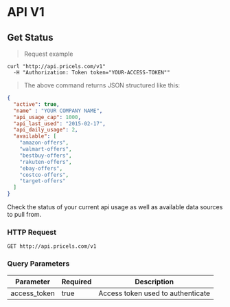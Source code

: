 # API V1

## Get Status

> Request example

```shell
curl "http://api.pricels.com/v1"
  -H "Authorization: Token token="YOUR-ACCESS-TOKEN""
```

> The above command returns JSON structured like this:

```json
{
  "active": true,
  "name" : "YOUR COMPANY NAME",
  "api_usage_cap": 1000,
  "api_last_used": "2015-02-17",
  "api_daily_usage": 2,
  "available": [
    "amazon-offers",
    "walmart-offers",
    "bestbuy-offers",
    "rakuten-offers",
    "ebay-offers",
    "costco-offers",
    "target-offers"
  ]
}
```

Check the status of your current api usage as well as available data sources to pull from.

### HTTP Request

`GET http://api.pricels.com/v1`

### Query Parameters

Parameter | Required | Description
--------- | ------- | -----------
access_token | true | Access token used to authenticate
